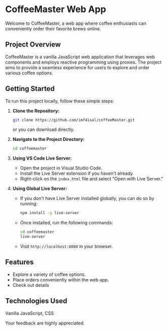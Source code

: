 # CoffeeMaster Web App

Welcome to CoffeeMaster, a web app where coffee enthusiasts can conveniently order their favorite brews online.

## Project Overview

CoffeeMaster is a vanilla JavaScript web application that leverages web components and employs reactive programming using proxies. The project aims to provide a seamless experience for users to explore and order various coffee options.

## Getting Started

To run this project locally, follow these simple steps:

1. **Clone the Repository:**
    ```bash
    git clone https://github.com/imf4isal/coffeeMaster.git
    ```

    or you can download directly.

2. **Navigate to the Project Directory:**
    ```bash
    cd coffeemaster
    ```

3. **Using VS Code Live Server:**
    - Open the project in Visual Studio Code.
    - Install the Live Server extension if you haven't already.
    - Right-click on the `index.html` file and select "Open with Live Server."

4. **Using Global Live Server:**
    - If you don't have Live Server installed globally, you can do so by running:
      ```bash
      npm install -g live-server
      ```
    - Once installed, run the following commands:
      ```bash
      cd coffeemaster
      live-server
      ```
    - Visit `http://localhost:8080` in your browser.

## Features

- Explore a variety of coffee options.
- Place orders conveniently within the web app.
- Check out details

## Technologies Used
Vanilla JavaScript, CSS



Your feedback are highly appreciated.


